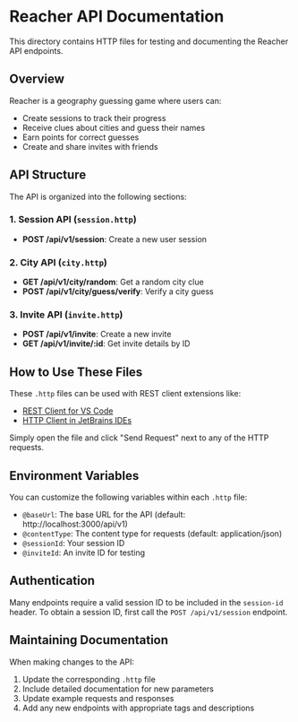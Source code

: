 # Reacher API Documentation

This directory contains HTTP files for testing and documenting the Reacher API endpoints.

## Overview

Reacher is a geography guessing game where users can:
- Create sessions to track their progress
- Receive clues about cities and guess their names
- Earn points for correct guesses
- Create and share invites with friends

## API Structure

The API is organized into the following sections:

### 1. Session API (`session.http`)
- **POST /api/v1/session**: Create a new user session

### 2. City API (`city.http`)
- **GET /api/v1/city/random**: Get a random city clue
- **POST /api/v1/city/guess/verify**: Verify a city guess

### 3. Invite API (`invite.http`)
- **POST /api/v1/invite**: Create a new invite
- **GET /api/v1/invite/:id**: Get invite details by ID

## How to Use These Files

These `.http` files can be used with REST client extensions like:
- [REST Client for VS Code](https://marketplace.visualstudio.com/items?itemName=humao.rest-client)
- [HTTP Client in JetBrains IDEs](https://www.jetbrains.com/help/idea/http-client-in-product-code-editor.html)

Simply open the file and click "Send Request" next to any of the HTTP requests.

## Environment Variables

You can customize the following variables within each `.http` file:
- `@baseUrl`: The base URL for the API (default: http://localhost:3000/api/v1)
- `@contentType`: The content type for requests (default: application/json)
- `@sessionId`: Your session ID
- `@inviteId`: An invite ID for testing

## Authentication

Many endpoints require a valid session ID to be included in the `session-id` header.
To obtain a session ID, first call the `POST /api/v1/session` endpoint.

## Maintaining Documentation

When making changes to the API:
1. Update the corresponding `.http` file
2. Include detailed documentation for new parameters
3. Update example requests and responses
4. Add any new endpoints with appropriate tags and descriptions
